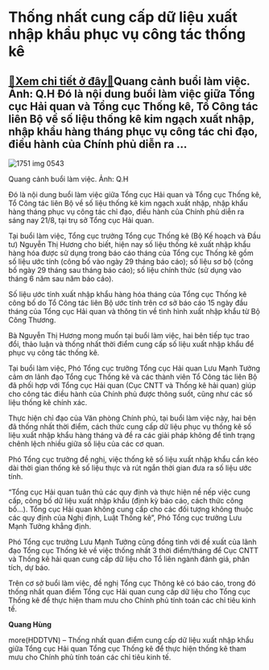 Thống nhất cung cấp dữ liệu xuất nhập khẩu phục vụ công tác thống kê
====================================================================

[:gift:Xem chi tiết ở đây:gift:](https://hddtvn.com/thong-nhat-cung-cap-du-lieu-xuat-nhap-khau-phuc-vu-cong-tac-thong-ke/)Quang cảnh buổi làm việc. Ảnh: Q.H Đó là nội dung buổi làm việc giữa Tổng cục Hải quan và Tổng cục Thống kê, Tổ Công tác liên Bộ về số liệu thống kê kim ngạch xuất nhập, nhập khẩu hàng tháng phục vụ công tác chỉ đạo, điều hành của Chính phủ diễn ra …
----------------------------------------------------------------------------------------------------------------------------------------------------------------------------------------------------------------------------------------------------------





![1751 img 0543](https://haiquanonline.com.vn/stores/news_dataimages/hungdq/082020/21/12/in_article/1751_IMG_0543.jpg?rt=20200821135154 "Quang cảnh buổi làm việc. Ảnh: Q.H")


Quang cảnh buổi làm việc. Ảnh: Q.H



Đó là nội dung buổi làm việc giữa Tổng cục Hải quan và Tổng cục Thống kê, Tổ Công tác liên Bộ về số liệu thống kê kim ngạch xuất nhập, nhập khẩu hàng tháng phục vụ công tác chỉ đạo, điều hành của Chính phủ diễn ra sáng nay 21/8, tại trụ sở Tổng cục Hải quan.


Tại buổi làm việc, Tổng cục trưởng Tổng cục Thống kê (Bộ Kế hoạch và Đầu tư) Nguyễn Thị Hương cho biết, hiện nay số liệu thống kê xuất nhập khẩu hàng hóa được sử dụng trong báo cáo tháng của Tổng cục Thống kê gồm số liệu ước tính (công bố vào ngày 29 tháng báo cáo); số liệu sơ bộ (công bố ngày 29 tháng sau tháng báo cáo); số liệu chính thức (sử dụng vào tháng 6 năm sau năm báo cáo).


Số liệu ước tính xuất nhập khẩu hàng hóa tháng của Tổng cục Thống kê công bố do Tổ Công tác liên Bộ ước tính trên cơ sở báo cáo 15 ngày đầu tháng của Tổng cục Hải quan và thông tin về tình hình xuất nhập khẩu từ Bộ Công Thương.


Bà Nguyễn Thị Hương mong muốn tại buổi làm việc, hai bên tiếp tục trao đổi, thảo luận và thống nhất thời điểm cung cấp số liệu xuất nhập khẩu để phục vụ công tác thống kê.


Tại buổi làm việc, Phó Tổng cục trưởng Tổng cục Hải quan Lưu Mạnh Tưởng cảm ơn lãnh đạo Tổng cục Thống kê và các thành viên Tổ Công tác liên Bộ đã phối hợp với Tổng cục Hải quan (Cục CNTT và Thống kê hải quan) giúp cho công tác điều hành của Chính phủ được thông suốt, cũng như các số liệu thống kê chính xác.


Thực hiện chỉ đạo của Văn phòng Chính phủ, tại buổi làm việc này, hai bên đã thống nhất thời điểm, cách thức cung cấp dữ liệu phục vụ thống kê số liệu xuất nhập khẩu hàng tháng và đề ra các giải pháp không để tình trạng chênh lệch nhiều giữa số liệu của các cơ quan.


Phó Tổng cục trưởng đề nghị, việc thống kê số liệu xuất nhập khẩu cần kéo dài thời gian thống kê số liệu thực và rút ngắn thời gian đưa ra số liệu ước tính.


“Tổng cục Hải quan tuân thủ các quy định và thực hiện nề nếp việc cung cấp, công bố dữ liệu xuất nhập khẩu (định kỳ báo cáo, cách thức công bố…). Tổng cục Hải quan không cung cấp cho các đối tượng không thuộc các quy định của Nghị định, Luật Thống kê”, Phó Tổng cục trưởng Lưu Mạnh Tưởng khẳng định.


Phó Tổng cục trưởng Lưu Mạnh Tưởng cũng đồng tình với đề xuất của lãnh đạo Tổng cục Thống kê về việc thống nhất 3 thời điểm/tháng để Cục CNTT và Thống kê hải quan cung cấp dữ liệu cho Tổ liên ngành đánh giá, phân tích, dự báo.


Trên cơ sở buổi làm việc, đề nghị Tổng cục Thông kê có báo cáo, trong đó thống nhất quan điểm Tổng cục Hải quan cung cấp dữ liệu cho Tổng cục Thống kê để thực hiện tham mưu cho Chính phủ tính toán các chỉ tiêu kinh tế.




**Quang Hùng**



more(HDDTVN) – Thống nhất quan điểm cung cấp dữ liệu xuất nhập khẩu giữa Tổng cục Hải quan Tổng cục Thống kê để thực hiện thống kê tham mưu cho Chính phủ tính toán các chỉ tiêu kinh tế.

